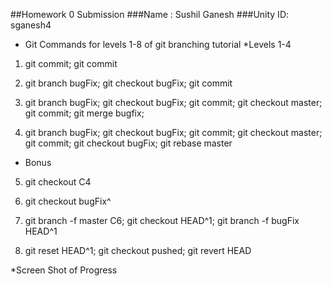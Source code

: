 ##Homework 0 Submission
###Name : Sushil Ganesh
###Unity ID: sganesh4

* Git Commands for levels 1-8 of git branching tutorial
*Levels 1-4
1. git commit; git commit

2. git branch bugFix; git checkout bugFix; git commit

3. git branch bugFix; git checkout bugFix; git commit; git checkout master; git commit; git merge bugfix; 

4. git branch bugFix; git checkout bugFix; git commit; git checkout master; git commit; git checkout bugFix; git rebase master

* Bonus
5. git checkout C4

6. git checkout bugFix^

7. git branch -f master C6; git checkout HEAD^1; git branch -f bugFix HEAD^1

8. git reset HEAD^1; git checkout pushed; git revert HEAD

*Screen Shot of Progress

